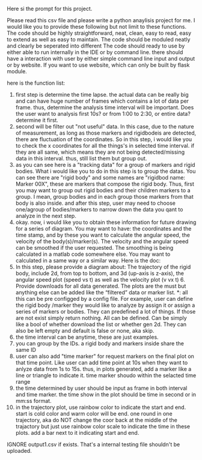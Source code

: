 Here si the prompt for this project. 

Please read this csv file and please write a python anaylisis project for me. I would like you to provide these following but not limit to these functions. The code should be highly straightforward, neat, clean, easy to read, easy to extend as well as easy to maintain. The code should be moduled neatly and clearly be seperated into different The code should ready to use by either able to run internally in the IDE or by command line. there should have a interaction with user by either simple command line input and output or by website. If you want to use website, which can only be built by flask module.


here is the function list:
1. first step is determine the time lapse. the actual data can be really big and can have huge number of frames which contains a lot of data per frame. thus, determine the analysis time interval will be important. Does the user want to analysis first 10s? or from 1:00 to 2:30, or entire data? determine it first. 
2. second will be filter out "not useful" data. In this case, due to the nature of measurement, as long as those markers and rigidbodeis are detected, there are fluctuation of the coordinates. So in this step, i would like you to check the x coordinates for all the things's in selected time interval. if they are all same, which means they are not being detected/missing data in this interval. thus, still list them but group out. 
3. as you can see here is a "tracking data" for a group of markers and rigid bodies. What i would like you to do in this step is to group the datas. You can see there are "rigid body" and some names are "rigidbod name: Marker 00X", these are markers that compose the rigid body. Thus, first you may want to group out rigid bodies and their children markers to a group. I mean, group bodies and in each group those markers from that body is also inside. and after this step, user may need to choose one/agroup of bodies/markers to narrow down the data you qant to analyze in the next step. 
4. okay. now, i would like you to obtain these information for future drawing for a series of diagram. You may want to have:  the coordinates and the time stamp, and by these you want to calculate the angular speed, the velocity of the body(s)/marker(s). The velocity and the angular speed can be smoothed if the user requested. The smoothing is being calculated in a matlab code somewhere else. You may want to calculated in a same way or a similar way. Here is the doc: 
5. In this step, please provide a diagram about: The trajectory of the rigid body, include 2d, from top to bottom, and 3d (up-axis is z-axis), the angular speed plot (speed vs t) as well as the velocity plot (v vx t) 6. Provide downloads for all data generated. The plots are the must but anything else can be added like the “filtered” data or marker list. *: all this can be pre configged by a config file. For example, user can define the rigid body /marker they would like to analyze by assign it or assign a series of markers or bodies. They can predefined a lot of things. If those are not exist simply return nothing. All can be defined. 
Can be simply like a bool of whether download the list or whether gen 2d. They can also be left empty and default is false or none, aka skip. 
1. the time interval can be anytime, these are just examples. 
2. you can group by the IDs. a rigid body and markers inside share the same ID
3. user can also add "time marker" for request markers on the final plot on that time point. Like user can add time point at 10s when they want to anlyze data from 1s to 15s. thus, in plots generated, add a marker like a line or triangle to indicate it. time marker shoudo within the selacted time range 
4. the time determined by user should be input as frame in both interval and time marker. the time show in the plot should be time in second or in mm:ss format. 
5. in the trajectory plot, use rainbow color to indicate the start and end. start is cold color and warm color will be end. one round in one trajectory, aka do NOT change the coor back at the middle of the trajactory but just use rainbow color scale to indicate the time in these plots. add a bar next to it indicating start and end.


IGNORE output1.csv if exists. That's a internal testing file shouldn't be uploaded. 